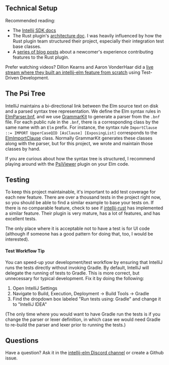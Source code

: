 ## Technical Setup

Recommended reading:
- The [Intellij SDK docs](https://www.jetbrains.org/intellij/sdk/docs/intro/welcome.html)
- The Rust plugin's [architecture doc](https://github.com/intellij-rust/intellij-rust/blob/master/ARCHITECTURE.md). I was heavily influenced by how the Rust plugin team structured their project, especially their integration test base classes.
- A [series of blog posts](https://kobzol.github.io/) about a newcomer's experience contributing features to the Rust plugin.  

Prefer watching videos? Dillon Kearns and Aaron VonderHaar did a [live stream where they built an intellij-elm feature from scratch](https://www.youtube.com/watch?v=8ihh7HNXlaU) using Test-Driven Development.

## The Psi Tree

IntelliJ maintains a bi-directional link between the Elm source text on disk and a parsed syntax tree representation. We define the Elm syntax rules in [ElmParser.bnf](src/main/grammars/ElmParser.bnf), and we use [GrammarKit](https://github.com/JetBrains/Grammar-Kit) to generate a parser from the `.bnf` file. For each public rule in the `.bnf`, there is a corresponding class by the same name with an `Elm` prefix. For instance, the syntax rule `ImportClause ::= IMPORT UpperCaseQID [AsClause] [ExposingList]` corresponds to the [ElmImportClause](src/main/kotlin/org/elm/lang/core/psi/elements/ElmImportClause.kt) class. Normally GrammarKit generates these classes along with the parser, but for this project, we wrote and maintain those classes by hand.  

If you are curious about how the syntax tree is structured, I recommend playing around with the [PsiViewer](https://plugins.jetbrains.com/plugin/227-psiviewer) plugin on your Elm code.

## Testing

To keep this project maintainable, it's important to add test coverage for each new feature. There are over a thousand tests in the project right now, so you should be able to find a similar example to base your tests on. If there is no comparable feature, check to see if [intellij-rust](https://github.com/intellij-rust/intellij-rust) has implemented a similar feature. Their plugin is very mature, has a lot of features, and has excellent tests.
  
The only place where it is acceptable not to have a test is for UI code (although if someone has a good pattern for doing that, too, I would be interested).

#### Test Workflow Tip

You can speed-up your development/test workflow by ensuring that IntelliJ runs the tests directly without invoking Gradle. By default, IntelliJ will delegate the running of tests to Gradle. This is more correct, but unnecessary for typical development. Fix it by doing the following:
 
 1. Open IntelliJ Settings
 2. Navigate to Build, Execution, Deployment -> Build Tools -> Gradle
 3. Find the dropdown box labeled "Run tests using: Gradle" and change it to "IntelliJ IDEA"
 
(The only time where you would want to have Gradle run the tests is if you change the parser or lexer definition, in which case we would need Gradle to re-build the parser and lexer prior to running the tests.)

## Questions

Have a question? Ask it in the [intellij-elm Discord channel](https://discord.com/channels/534524278847045633/727577900525682699) or create a Github issue.
